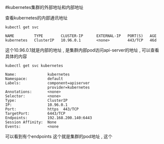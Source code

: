 #kubernetes集群的外部地址和内部地址

查看kubernetes的内部通讯地址

```
kubectl get svc
```

```
NAME         TYPE        CLUSTER-IP      EXTERNAL-IP   PORT(S)   AGE
kubernetes   ClusterIP   10.96.0.1       <none>        443/TCP   46d
```

这个10.96.0.1就是内部的地址 , 是集群内部pod访问api-server的地址 , 可以查看具体的内容

```
kubectl get svc kubernetes
```

```
Name:              kubernetes
Namespace:         default
Labels:            component=apiserver
                   provider=kubernetes
Annotations:       <none>
Selector:          <none>
Type:              ClusterIP
IP:                10.96.0.1
Port:              https  443/TCP
TargetPort:        6443/TCP
Endpoints:         192.168.200.140:6443
Session Affinity:  None
Events:            <none
```

可以看到有个endpoints  这个就是集群的pod地址  , 这个